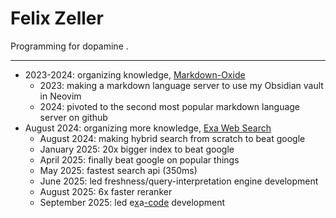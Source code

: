 # Felix Zeller

Programming for dopamine .
 
---

- 2023-2024: organizing knowledge, [Markdown-Oxide](https://github.com/Feel-ix-343/markdown-oxide)
  - 2023: making a markdown language server to use my Obsidian vault in Neovim
  - 2024: pivoted to the second most popular markdown language server on github
- August 2024: organizing more knowledge, [Exa Web Search](https://exa.ai)
  - August 2024: making hybrid search from scratch to beat google
  - January 2025: 20x bigger index to beat google
  - April 2025: finally beat google on popular things
  - May 2025: fastest search api (350ms)
  - June 2025: led freshness/query-interpretation engine development
  - August 2025: 6x faster reranker
  - September 2025: led e[x](https://x.com/ExaAILabs/status/1971264749062193588)a[-code](https://exa.ai/blog/exa-code) development
  
  

